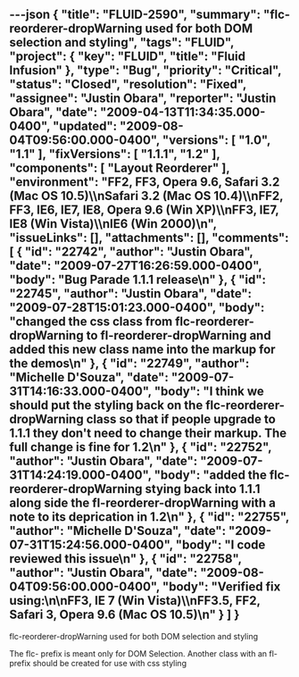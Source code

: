 ---json
{
  "title": "FLUID-2590",
  "summary": "flc-reorderer-dropWarning used for both DOM selection and styling",
  "tags": "FLUID",
  "project": {
    "key": "FLUID",
    "title": "Fluid Infusion"
  },
  "type": "Bug",
  "priority": "Critical",
  "status": "Closed",
  "resolution": "Fixed",
  "assignee": "Justin Obara",
  "reporter": "Justin Obara",
  "date": "2009-04-13T11:34:35.000-0400",
  "updated": "2009-08-04T09:56:00.000-0400",
  "versions": [
    "1.0",
    "1.1"
  ],
  "fixVersions": [
    "1.1.1",
    "1.2"
  ],
  "components": [
    "Layout Reorderer"
  ],
  "environment": "FF2, FF3, Opera 9.6, Safari 3.2 (Mac OS 10.5)\\\nSafari 3.2 (Mac OS 10.4)\\\nFF2, FF3, IE6, IE7, IE8, Opera 9.6 (Win XP)\\\nFF3, IE7, IE8 (Win Vista)\\\nIE6 (Win 2000)\n",
  "issueLinks": [],
  "attachments": [],
  "comments": [
    {
      "id": "22742",
      "author": "Justin Obara",
      "date": "2009-07-27T16:26:59.000-0400",
      "body": "Bug Parade 1.1.1 release\n"
    },
    {
      "id": "22745",
      "author": "Justin Obara",
      "date": "2009-07-28T15:01:23.000-0400",
      "body": "changed the css class from flc-reorderer-dropWarning to fl-reorderer-dropWarning and added this new class name into the markup for the demos\n"
    },
    {
      "id": "22749",
      "author": "Michelle D'Souza",
      "date": "2009-07-31T14:16:33.000-0400",
      "body": "I think we should put the styling back on the flc-reorderer-dropWarning class so that if people upgrade to 1.1.1 they don't need to change their markup. The full change is fine for 1.2\n"
    },
    {
      "id": "22752",
      "author": "Justin Obara",
      "date": "2009-07-31T14:24:19.000-0400",
      "body": "added the flc-reorderer-dropWarning stying back into 1.1.1 along side the fl-reorderer-dropWarning with a note to its deprication in 1.2\n"
    },
    {
      "id": "22755",
      "author": "Michelle D'Souza",
      "date": "2009-07-31T15:24:56.000-0400",
      "body": "I code reviewed this issue\n"
    },
    {
      "id": "22758",
      "author": "Justin Obara",
      "date": "2009-08-04T09:56:00.000-0400",
      "body": "Verified fix using:\n\nFF3, IE 7 (Win Vista)\\\nFF3.5, FF2, Safari 3, Opera 9.6 (Mac OS 10.5)\n"
    }
  ]
}
---
flc-reorderer-dropWarning used for both DOM selection and styling

The flc- prefix is meant only for DOM Selection. Another class with an fl- prefix should be created for use with css styling

        